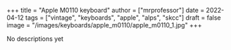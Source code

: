 +++
title = "Apple M0110 keyboard"
author = ["mrprofessor"]
date = 2022-04-12
tags = ["vintage", "keyboards", "apple", "alps", "skcc"]
draft = false
image = "/images/keyboards/apple_m0110/apple_m0110_1.jpg"
+++

No descriptions yet
